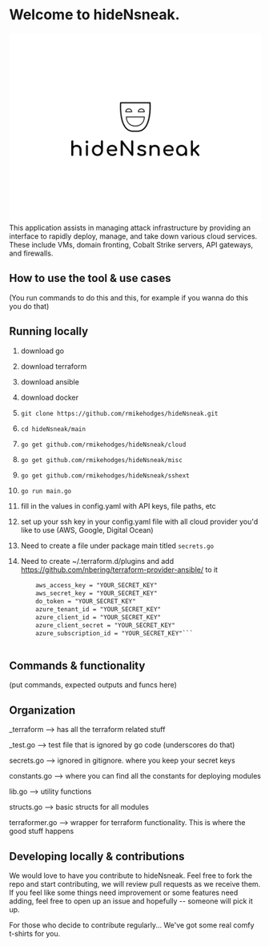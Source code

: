 Welcome to hideNsneak.
===============================
![Alt text](assets/logo.png "hideNsneak")
This application assists in managing attack infrastructure by providing an interface to rapidly deploy, manage, and take down various cloud services. These include VMs, domain fronting, Cobalt Strike servers, API gateways, and firewalls.


How to use the tool & use cases
-------------------------------
(You run commands to do this and this, for example if you wanna do this you do that)


Running locally
---------------
1. download go
2. download terraform
3. download ansible
4. download docker
5. `git clone https://github.com/rmikehodges/hideNsneak.git`
6. `cd hideNsneak/main`
7. `go get github.com/rmikehodges/hideNsneak/cloud`
8. `go get github.com/rmikehodges/hideNsneak/misc`
9. `go get github.com/rmikehodges/hideNsneak/sshext`
10. `go run main.go`
11. fill in the values in config.yaml with API keys, file paths, etc
12. set up your ssh key in your config.yaml file with all cloud provider you'd like to use (AWS, Google, Digital Ocean)
6. Need to create a file under package main titled `secrets.go`
7. Need to create ~/.terraform.d/plugins and add https://github.com/nbering/terraform-provider-ansible/ to it

	```const tfvars = 
		aws_access_key = "YOUR_SECRET_KEY"
		aws_secret_key = "YOUR_SECRET_KEY"
		do_token = "YOUR_SECRET_KEY"
		azure_tenant_id = "YOUR_SECRET_KEY"
		azure_client_id = "YOUR_SECRET_KEY"
		azure_client_secret = "YOUR_SECRET_KEY"
		azure_subscription_id = "YOUR_SECRET_KEY"```


Commands & functionality
------------------------
(put commands, expected outputs and funcs here)


Organization
------------
_terraform --> has all the terraform related stuff

_test.go --> test file that is ignored by go code (underscores do that)

secrets.go --> ignored in gitignore. where you keep your secret keys

constants.go --> where you can find all the constants for deploying modules

lib.go --> utility functions

structs.go --> basic structs for all modules

terraformer.go --> wrapper for terraform functionality. This is where the good stuff happens

Developing locally & contributions
----------------------------------

We would love to have you contribute to hideNsneak. Feel free to fork the repo and start contributing, we will review pull requests as we receive them. If you feel like some things need improvement or some features need adding, feel free to open up an issue and hopefully -- someone will pick it up. 

For those who decide to contribute regularly... We've got some real comfy t-shirts for you.